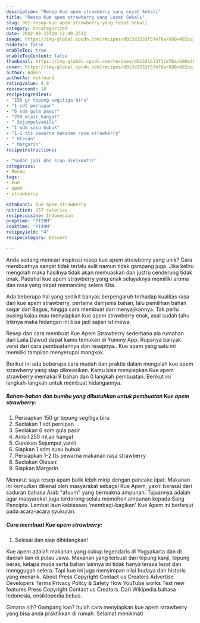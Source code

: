 ```yaml
---
description: "Resep Kue apem strawberry yang Lezat Sekali"
title: "Resep Kue apem strawberry yang Lezat Sekali"
slug: 901-resep-kue-apem-strawberry-yang-lezat-sekali
category: Uncategorized
date: 2022-08-15T20:12:49.252Z
image: https://img-global.cpcdn.com/recipes/d013d1533f37e78a/680x482cq70/kue-apem-strawberry-foto-resep-utama.jpg
hideToc: false
enableToc: true
enableTocContent: false
thumbnail: https://img-global.cpcdn.com/recipes/d013d1533f37e78a/680x482cq70/kue-apem-strawberry-foto-resep-utama.jpg
cover: https://img-global.cpcdn.com/recipes/d013d1533f37e78a/680x482cq70/kue-apem-strawberry-foto-resep-utama.jpg
author: Admin
authorAv: notfound
ratingvalue: 4.8
reviewcount: 18
recipeingredient:
- "150 gr tepung segitiga biru"
- "1 sdt pernipan"
- "6 sdm gula pasir"
- "250 mlair hangat"
- " Sejumputvanili"
- "1 sdm susu bubuk"
- "1-2 tts pewarna makanan rasa strawberry"
- " Olesan"
- " Margarin"
recipeinstructions:

- "Sudah jadi dan siap dinikmati!"
categories:
- Resep
tags:
- kue
- apem
- strawberry

katakunci: kue apem strawberry 
nutrition: 257 calories
recipecuisine: Indonesian
preptime: "PT20M"
cooktime: "PT49M"
recipeyield: "4"
recipecategory: Dessert

---
```





Anda sedang mencari inspirasi resep kue apem strawberry yang unik? Cara membuatnya sangat tidak terlalu sulit namun tidak gampang juga. Jika keliru mengolah maka hasilnya tidak akan memuaskan dan justru cenderung tidak enak. Padahal kue apem strawberry yang enak selayaknya memiliki aroma dan rasa yang dapat memancing selera Kita.





Ada beberapa hal yang sedikit banyak berpengaruh terhadap kualitas rasa dari kue apem strawberry, pertama dari jenis bahan, lalu pemilihan bahan segar dan Bagus, hingga cara membuat dan menyajikannya. Tak perlu pusing kalau mau menyiapkan kue apem strawberry enak,      asal sudah tahu triknya maka hidangan ini bisa jadi sajian istimewa.














Resep dan cara membuat Kue Apem Strawberry sederhana ala rumahan dari Laila Dawud dapat kamu temukan di Yummy App. Rupanya banyak versi dari cara pembuatannya dan resepnya.. Kue apem yang satu ini memiliki tampilan menyerupai mangkok.






Berikut ini ada beberapa cara mudah dan praktis dalam mengolah kue apem strawberry yang siap dikreasikan. Kamu bisa menyiapkan Kue apem strawberry memakai 9 bahan dan 0 langkah pembuatan. Berikut ini langkah-langkah untuk membuat hidangannya.

<!--inarticleads1-->

##### Bahan-bahan dan bumbu yang dibutuhkan untuk pembuatan Kue apem strawberry:

1. Persiapkan 150 gr tepung segitiga biru
1. Sediakan 1 sdt pernipan
1. Sediakan 6 sdm gula pasir
1. Ambil 250 ml,air hangat
1. Gunakan  Sejumput,vanili
1. Siapkan 1 sdm susu bubuk
1. Persiapkan 1-2 tts pewarna makanan rasa strawberry
1. Sediakan  Olesan:
1. Siapkan  Margarin


Menurut saya resep apam balik lebih mirip dengan pancake lipat. Makanan ini kemudian dikenal oleh masyarakat sebagai Kue Apem, yakni berasal dari saduran bahasa Arab &#34;afuum&#34; yang bermakna ampunan. Tujuannya adalah agar masyarakat juga terdorong selalu memohon ampunan kepada Sang Pencipta. Lambat laun kebiasaan &#39;membagi-bagikan&#39; Kue Apem ini berlanjut pada acara-acara syukuran. 

<!--inarticleads2-->

##### Cara membuat Kue apem strawberry:


1. Selesai dan siap dihidangkan!

Kue apem adalah makanan yang cukup legendaris di Yogyakarta dan di daerah lain di pulau Jawa. Makanan yang terbuat dari tepung kanji, tepung beras, kelapa muda serta bahan lainnya ini tidak hanya terasa lezat dan menggugah selera. Tapi kue ini juga menyimpan nilai budaya dan historis yang menarik. About Press Copyright Contact us Creators Advertise Developers Terms Privacy Policy &amp; Safety How YouTube works Test new features Press Copyright Contact us Creators. Dari Wikipedia bahasa Indonesia, ensiklopedia bebas. 

Gimana nih? Gampang kan? Itulah cara menyiapkan kue apem strawberry yang bisa anda praktikkan di rumah. Selamat menikmati
